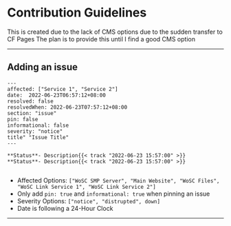 # Contribution Guidelines     

This is created due to the lack of CMS options due to the sudden transfer to CF Pages
The plan is to provide this until I find a good CMS option

---
## Adding an issue

```
---
affected: ["Service 1", "Service 2"]
date:  2022-06-23T06:57:12+08:00
resolved: false
resolvedWhen: 2022-06-23T07:57:12+08:00
section: "issue"
pin: false
informational: false
severity: "notice"
title" "Issue Title"
---

**Status**- Description{{< track "2022-06-23 15:57:00" >}}
**Status**- Description{{< track "2022-06-23 15:57:00" >}} 
  
```
- Affected Options: ```["WoSC SMP Server", "Main Website", "WoSC Files", "WoSC Link Service 1", "WoSC Link Service 2"]```
- Only add ```pin: true``` and ```informational: true``` when pinning an issue
- Severity Options: ```["notice", "distrupted", down]```
- Date is following a 24-Hour Clock 
---
